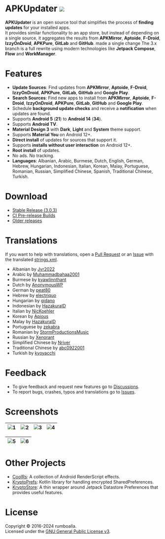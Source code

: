 # APKUpdater [![](https://github.com/rumboalla/apkupdater/workflows/Android%20Build/badge.svg)](https://github.com/rumboalla/apkupdater/actions?query=workflow%3A%22Android+Build%22)
**APKUpdater** is an open source tool that simplifies the process of **finding updates** for your installed apps.  
It provides similar functionality to an app store, but instead of depending on a single source, it aggregates the results from **APKMirror**, **Aptoide**, **F-Droid**, **IzzyOnDroid**, **APKPure**, **GitLab** and **GitHub**.
made a single change
The 3.x branch is a full rewrite using modern technologies like **Jetpack Compose**, **Flow** and **WorkManager**.

# Features
* **Update Sources**: Find updates from **APKMirror**, **Aptoide**, **F-Droid**, **IzzyOnDroid**, **APKPure**, **GitLab**, **GitHub** and **Google Play**.
* **Search Sources**: Find new apps to install from **APKMirror**, **Aptoide**, **F-Droid**, **IzzyOnDroid**, **APKPure**, **GitLab**, **GitHub** and **Google Play**.
* Schedule **background update checks** and receive a **notification** when updates are found.
* Supports **Android 5** (**21**) to **Android 14** (**34**).
* Supports **Android TV**.
* **Material Design 3** with **Dark**, **Light** and **System** theme support.
* Supports **Material You** on Android 12+.
* **Direct install** of updates for sources that support it.
* Supports **installs without user interaction** on Android 12+.
* **Root install** of updates.
* No ads. No tracking.
* **Languages**: Albanian, Arabic, Burmese, Dutch, English, German, Hebrew, Hungarian, Indonesian, Italian, Korean, Malay, Portuguese, Romanian, Russian, Simplified Chinese, Spanish, Traditional Chinese, Turkish.

# Download
* [Stable Release (3.0.3)](https://github.com/rumboalla/apkupdater/releases/latest/download/com.apkupdater-release.apk)
* [CI Pre-release Builds](https://github.com/rumboalla/apkupdater/releases?q=CI&expanded=true)
* [Older releases](https://github.com/rumboalla/apkupdater/releases)

# Translations
If you want to help with translations, open a [Pull Request](https://github.com/rumboalla/apkupdater/pulls) or an [Issue](https://github.com/rumboalla/apkupdater/issues) with the translated [strings.xml](https://github.com/rumboalla/apkupdater/blob/3.x/app/src/main/res/values/strings.xml).

* Albanian by [Jvr2022](https://github.com/Jvr2022)
* Arabic by [Muhammadbahaa2001](https://github.com/Muhammadbahaa2001)
* Burmese by [kyawlinnthant](https://github.com/kyawlinnthant)
* Dutch by [AnonymousWP](https://github.com/AnonymousWP)
* German by [peat80](https://github.com/peat80)
* Hebrew by [electriquo](https://github.com/electriquo)
* Hungarian by [gidano](https://github.com/gidano)
* Indonesian by [HazakuraID](https://github.com/HazakuraID)
* Italian by [NicKoehler](https://github.com/NicKoehler)
* Korean by [Apious](https://github.com/Apious)
* Malay by [HazakuraID](https://github.com/HazakuraID)
* Portuguese by [zekabra](https://github.com/zekabra)
* Romanian by [StormProductionsMusic](https://github.com/StormProductionsMusic)
* Russian by [Xenorant](https://github.com/Xenorant)
* Simplified Chinese by [Nriver](https://github.com/Nriver)
* Traditional Chinese by [abc0922001](https://github.com/abc0922001)
* Turkish by [kyoyacchi](https://github.com/kyoyacchi)

# Feedback
- To give feedback and request new features go to [Discussions](https://github.com/rumboalla/apkupdater/discussions).
- To report bugs, crashes, typos and translations go to [Issues](https://github.com/rumboalla/apkupdater/issues).

# Screenshots

| ![1](https://github.com/rumboalla/apkupdater/assets/21153554/b5b4943b-e12a-43e2-a056-26d6f06f9bc4) | ![2](https://github.com/rumboalla/apkupdater/assets/21153554/c4679c1b-09d4-429d-9160-77d4d33b0a0f) | ![3](https://github.com/rumboalla/apkupdater/assets/21153554/7b89c5a6-672c-44e4-836e-e01f51f33591) | ![4](https://github.com/rumboalla/apkupdater/assets/21153554/7ec15783-e719-4feb-9e07-a14c0f1defcc) |
|----------------------------------------------------------------------------------------------------|----------------------------------------------------------------------------------------------------|----------------------------------------------------------------------------------------------------|----------------------------------------------------------------------------------------------------|

| ![5](https://github.com/rumboalla/apkupdater/assets/21153554/bbf1132a-b0b6-4890-aed7-8fe95c0da11b) | ![6](https://github.com/rumboalla/apkupdater/assets/21153554/32236bfb-b53e-4999-8363-e957fa8f77a9) |
|----------------------------------------------------------------------------------------------------|----------------------------------------------------------------------------------------------------|

# Other Projects
* [CoolRs](https://github.com/rumboalla/coolrs): A collection of Android RenderScript effects. 
* [KryptoPrefs](https://github.com/rumboalla/KryptoPrefs): Kotlin library for handling encrypted SharedPreferences.
* [KryptoStore](https://github.com/rumboalla/kryptostore): A thin wrapper around Jetpack Datastore Preferences that provides useful features.

# License
Copyright &copy; 2016-2024 rumboalla.  
Licensed under the [GNU General Public License v3](https://www.gnu.org/licenses/gpl-3.0.en.html).
